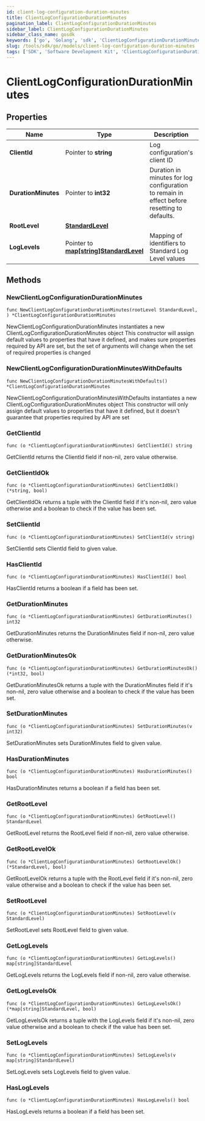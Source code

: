 ```yaml
---
id: client-log-configuration-duration-minutes
title: ClientLogConfigurationDurationMinutes
pagination_label: ClientLogConfigurationDurationMinutes
sidebar_label: ClientLogConfigurationDurationMinutes
sidebar_class_name: gosdk
keywords: ['go', 'Golang', 'sdk', 'ClientLogConfigurationDurationMinutes', 'ClientLogConfigurationDurationMinutes'] 
slug: /tools/sdk/go//models/client-log-configuration-duration-minutes
tags: ['SDK', 'Software Development Kit', 'ClientLogConfigurationDurationMinutes', 'ClientLogConfigurationDurationMinutes']
---
```


# ClientLogConfigurationDurationMinutes

## Properties

Name | Type | Description | Notes
------------ | ------------- | ------------- | -------------
**ClientId** | Pointer to **string** | Log configuration's client ID | [optional] 
**DurationMinutes** | Pointer to **int32** | Duration in minutes for log configuration to remain in effect before resetting to defaults. | [optional] [default to 240]
**RootLevel** | [**StandardLevel**](standard-level) |  | 
**LogLevels** | Pointer to [**map[string]StandardLevel**](standard-level) | Mapping of identifiers to Standard Log Level values | [optional] 

## Methods

### NewClientLogConfigurationDurationMinutes

`func NewClientLogConfigurationDurationMinutes(rootLevel StandardLevel, ) *ClientLogConfigurationDurationMinutes`

NewClientLogConfigurationDurationMinutes instantiates a new ClientLogConfigurationDurationMinutes object
This constructor will assign default values to properties that have it defined,
and makes sure properties required by API are set, but the set of arguments
will change when the set of required properties is changed

### NewClientLogConfigurationDurationMinutesWithDefaults

`func NewClientLogConfigurationDurationMinutesWithDefaults() *ClientLogConfigurationDurationMinutes`

NewClientLogConfigurationDurationMinutesWithDefaults instantiates a new ClientLogConfigurationDurationMinutes object
This constructor will only assign default values to properties that have it defined,
but it doesn't guarantee that properties required by API are set

### GetClientId

`func (o *ClientLogConfigurationDurationMinutes) GetClientId() string`

GetClientId returns the ClientId field if non-nil, zero value otherwise.

### GetClientIdOk

`func (o *ClientLogConfigurationDurationMinutes) GetClientIdOk() (*string, bool)`

GetClientIdOk returns a tuple with the ClientId field if it's non-nil, zero value otherwise
and a boolean to check if the value has been set.

### SetClientId

`func (o *ClientLogConfigurationDurationMinutes) SetClientId(v string)`

SetClientId sets ClientId field to given value.

### HasClientId

`func (o *ClientLogConfigurationDurationMinutes) HasClientId() bool`

HasClientId returns a boolean if a field has been set.

### GetDurationMinutes

`func (o *ClientLogConfigurationDurationMinutes) GetDurationMinutes() int32`

GetDurationMinutes returns the DurationMinutes field if non-nil, zero value otherwise.

### GetDurationMinutesOk

`func (o *ClientLogConfigurationDurationMinutes) GetDurationMinutesOk() (*int32, bool)`

GetDurationMinutesOk returns a tuple with the DurationMinutes field if it's non-nil, zero value otherwise
and a boolean to check if the value has been set.

### SetDurationMinutes

`func (o *ClientLogConfigurationDurationMinutes) SetDurationMinutes(v int32)`

SetDurationMinutes sets DurationMinutes field to given value.

### HasDurationMinutes

`func (o *ClientLogConfigurationDurationMinutes) HasDurationMinutes() bool`

HasDurationMinutes returns a boolean if a field has been set.

### GetRootLevel

`func (o *ClientLogConfigurationDurationMinutes) GetRootLevel() StandardLevel`

GetRootLevel returns the RootLevel field if non-nil, zero value otherwise.

### GetRootLevelOk

`func (o *ClientLogConfigurationDurationMinutes) GetRootLevelOk() (*StandardLevel, bool)`

GetRootLevelOk returns a tuple with the RootLevel field if it's non-nil, zero value otherwise
and a boolean to check if the value has been set.

### SetRootLevel

`func (o *ClientLogConfigurationDurationMinutes) SetRootLevel(v StandardLevel)`

SetRootLevel sets RootLevel field to given value.


### GetLogLevels

`func (o *ClientLogConfigurationDurationMinutes) GetLogLevels() map[string]StandardLevel`

GetLogLevels returns the LogLevels field if non-nil, zero value otherwise.

### GetLogLevelsOk

`func (o *ClientLogConfigurationDurationMinutes) GetLogLevelsOk() (*map[string]StandardLevel, bool)`

GetLogLevelsOk returns a tuple with the LogLevels field if it's non-nil, zero value otherwise
and a boolean to check if the value has been set.

### SetLogLevels

`func (o *ClientLogConfigurationDurationMinutes) SetLogLevels(v map[string]StandardLevel)`

SetLogLevels sets LogLevels field to given value.

### HasLogLevels

`func (o *ClientLogConfigurationDurationMinutes) HasLogLevels() bool`

HasLogLevels returns a boolean if a field has been set.


